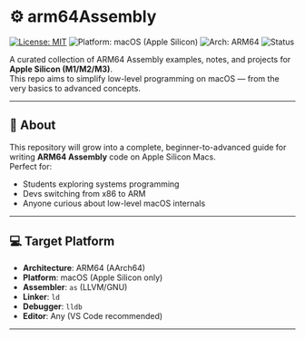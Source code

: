 # ⚙️ arm64Assembly

[![License: MIT](https://img.shields.io/badge/license-MIT-blue.svg)](./LICENSE)
![Platform: macOS (Apple Silicon)](<https://img.shields.io/badge/platform-Apple%20Silicon%20(macOS)-lightgrey>)
![Arch: ARM64](https://img.shields.io/badge/architecture-ARM64-orange)
![Status](https://img.shields.io/badge/status-WIP-important)

A curated collection of ARM64 Assembly examples, notes, and projects for **Apple Silicon (M1/M2/M3)**.  
This repo aims to simplify low-level programming on macOS — from the very basics to advanced concepts.

---

## 📌 About

This repository will grow into a complete, beginner-to-advanced guide for writing **ARM64 Assembly** code on Apple Silicon Macs.  
Perfect for:

- Students exploring systems programming
- Devs switching from x86 to ARM
- Anyone curious about low-level macOS internals

---

## 💻 Target Platform

- **Architecture**: ARM64 (AArch64)
- **Platform**: macOS (Apple Silicon only)
- **Assembler**: `as` (LLVM/GNU)
- **Linker**: `ld`
- **Debugger**: `lldb`
- **Editor**: Any (VS Code recommended)

---
